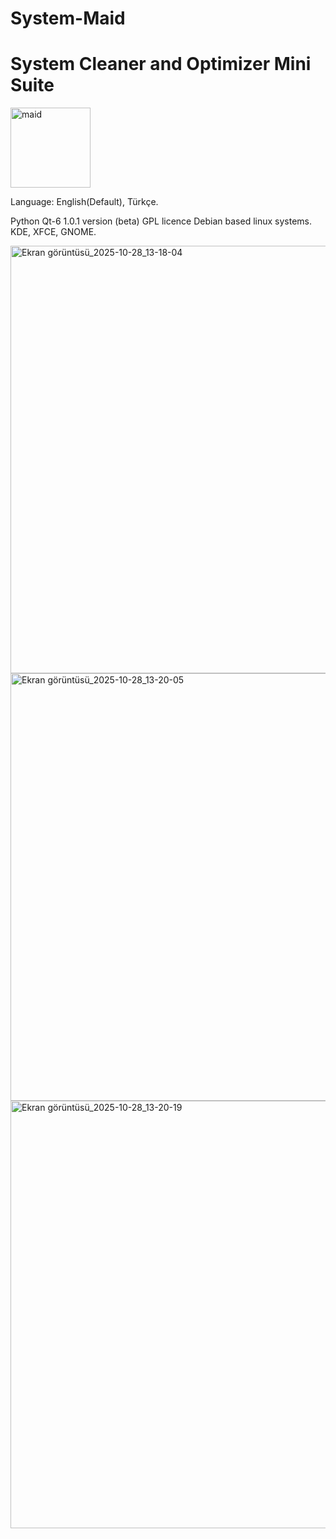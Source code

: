 # System-Maid
# System Cleaner and Optimizer Mini Suite

<img width="128" height="128" alt="maid" src="https://github.com/user-attachments/assets/22462a3b-03d6-4c24-8001-ea63008dc78c" />

Language: English(Default), Türkçe.

Python
Qt-6
1.0.1 version (beta)
GPL licence
Debian based linux systems.
KDE, XFCE, GNOME.


<img width="810" height="684" alt="Ekran görüntüsü_2025-10-28_13-18-04" src="https://github.com/user-attachments/assets/e662508f-be37-460e-ab56-2dfdca012a5d" />

<img width="810" height="684" alt="Ekran görüntüsü_2025-10-28_13-20-05" src="https://github.com/user-attachments/assets/dd5a5115-7664-40a1-b7ed-94504fd536a7" />

<img width="810" height="684" alt="Ekran görüntüsü_2025-10-28_13-20-19" src="https://github.com/user-attachments/assets/b1ad6022-5a71-4c87-af1f-ec5553f96658" />

